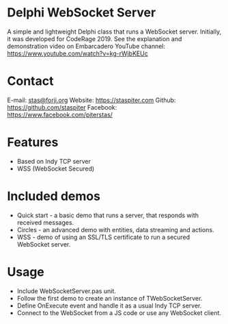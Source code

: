 # Delphi WebSocket Server
A simple and lightweight Delphi class that runs a WebSocket server. 
Initially, it was developed for CodeRage 2019. 
See the explanation and demonstration video on Embarcadero YouTube channel: https://www.youtube.com/watch?v=kg-rWjbKEUc

# Contact
E-mail: stas@forji.org
Website: https://staspiter.com
Github: https://github.com/staspiter
Facebook: https://www.facebook.com/piterstas/

# Features
- Based on Indy TCP server
- WSS (WebSocket Secured)

# Included demos
- Quick start - a basic demo that runs a server, that responds with received messages.
- Circles - an advanced demo with entities, data streaming and actions.
- WSS - demo of using an SSL/TLS certificate to run a secured WebSocket server.

# Usage
- Include WebSocketServer.pas unit.
- Follow the first demo to create an instance of TWebSocketServer.
- Define OnExecute event and handle it as a usual Indy TCP server.
- Connect to the WebSocket from a JS code or use any WebSocket client.